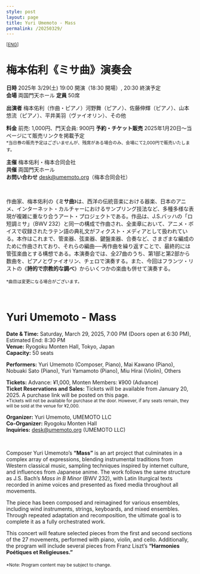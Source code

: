 ```yaml
---
style: post
layout: page
title: Yuri Umemoto - Mass
permalink: /20250329/
---
```

<small>[[ENG](#eng)]</small>  

# **梅本佑利《ミサ曲》演奏会**  

**日時** 2025年 3/29(土) 19:00 開演（18:30 開場）, 20:30 終演予定   
**会場** 両国門天ホール
**定員** 50席

**出演者** 梅本佑利（作曲・ピアノ）河野舞（ピアノ）、佐藤伸輝（ピアノ）、山本悠流（ピアノ）、平井美羽（ヴァイオリン）、その他  

**料金** 前売: 1,000円、門天会員: 900円 
**予約・チケット販売** 2025年1月20日〜当ページにて販売リンクを掲載予定  
<small>*当日券の販売予定はございませんが、残席がある場合のみ、会場にて2,000円で販売いたします。</small>　

**主催** 梅本佑利・梅本合同会社  
**共催** 両国門天ホール  
**お問い合わせ** desk@umemoto.org（梅本合同会社）  

<br/>  

作曲家、梅本佑利の《**ミサ曲**》は、西洋の伝統音楽における器楽、日本のアニメ、インターネット・カルチャーにおけるサンプリング技法など、多種多様な表現が複雑に重なり合うアート・プロジェクトである。作品は、J.S.バッハの「ロ短調ミサ」（BWV 232）と同一の構成で作曲され、全楽章において、アニメ・ボイスで収録されたラテン語の典礼文がフィクスト・メディアとして扱われている。本作はこれまで、管楽器、弦楽器、鍵盤楽器、合奏など、さまざまな編成のために作曲されており、それらの編曲──再作曲を繰り返すことで、最終的には管弦楽曲とする構想である。本演奏会では、全27曲のうち、第1部と第2部から数曲を、ピアノとヴァイオリン、チェロで演奏する。また、今回はフランツ・リストの《**詩的で宗教的な調べ**》からいくつかの楽曲も併せて演奏する。  

<small>*曲目は変更になる場合がございます。</small>　　

<br/>  
<a id="eng"></a>

# **Yuri Umemoto - Mass**

**Date & Time:** Saturday, March 29, 2025, 7:00 PM (Doors open at 6:30 PM), Estimated End: 8:30 PM  
**Venue:** Ryogoku Monten Hall, Tokyo, Japan  
**Capacity:** 50 seats  

**Performers:** Yuri Umemoto (Composer, Piano), Mai Kawano (Piano), Nobuaki Sato (Piano), Yuri Yamamoto (Piano), Miu Hirai (Violin), Others  

**Tickets:** Advance: ¥1,000, Monten Members: ¥900 (Advance)  
**Ticket Reservations and Sales:** Tickets will be available from January 20, 2025. A purchase link will be posted on this page.  
<small>*Tickets will not be available for purchase at the door. However, if any seats remain, they will be sold at the venue for ¥2,000.</small>  

**Organizer:** Yuri Umemoto, UMEMOTO LLC  
**Co-Organizer:** Ryogoku Monten Hall  
**Inquiries:** desk@umemoto.org (UMEMOTO LLC)  

<br/>  

Composer Yuri Umemoto’s **“Mass”** is an art project that culminates in a complex array of expressions, blending instrumental traditions from Western classical music, sampling techniques inspired by internet culture, and influences from Japanese anime. The work follows the same structure as J.S. Bach’s *Mass in B Minor* (BWV 232), with Latin liturgical texts recorded in anime voices and presented as fixed media throughout all movements.

The piece has been composed and reimagined for various ensembles, including wind instruments, strings, keyboards, and mixed ensembles. Through repeated adaptation and recomposition, the ultimate goal is to complete it as a fully orchestrated work.

This concert will feature selected pieces from the first and second sections of the 27 movements, performed with piano, violin, and cello. Additionally, the program will include several pieces from Franz Liszt’s **“Harmonies Poétiques et Religieuses.”**

<small>*Note: Program content may be subject to change.</small>　　
